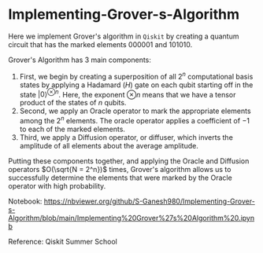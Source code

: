 # Implementing-Grover-s-Algorithm
Here we implement Grover's algorithm in `Qiskit` by creating a quantum circuit that has the marked elements 000001 and 101010.

Grover's Algorithm has 3 main components: 
1. First, we begin by creating a superposition of all $2^n$ computational basis states by applying a Hadamard ($H$) gate on each qubit starting off in the state $\vert0\rangle^{\otimes n}$. Here, the exponent $\otimes n$ means that we have a tensor product of the states of $n$ qubits. 
2. Second, we apply an Oracle operator to mark the appropriate elements among the $2^n$ elements. The oracle operator applies a coefficient of $-1$ to each of the marked elements.
3. Third, we apply a Diffusion operator, or diffuser, which inverts the amplitude of all elements about the average amplitude.

Putting these components together, and applying the Oracle and Diffusion operators $O(\sqrt{N = 2^n})$ times, Grover's algorithm allows us to successfully determine the elements that were marked by the Oracle operator with high probability.

Notebook: https://nbviewer.org/github/S-Ganesh980/Implementing-Grover-s-Algorithm/blob/main/Implementing%20Grover%27s%20Algorithm%20.ipynb

Reference: Qiskit Summer School 

